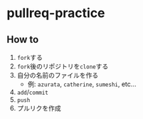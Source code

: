 # pullreq-practice

## How to

1. `fork`する
2. `fork`後のリポジトリを`clone`する
3. 自分の名前のファイルを作る
    - 例: `azurata`, `catherine`, `sumeshi`, etc...
4. `add`/`commit`
5. `push`
6. プルリクを作成
